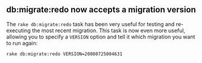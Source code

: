 ## db:migrate:redo now accepts a migration version

The `rake db:migrate:redo` task has been very useful for testing and re-executing the most recent migration. This task is now even more useful, allowing you to specify a `VERSION` option and tell it which migration you want to run again:

	rake db:migrate:redo VERSION=20080725004631